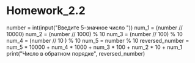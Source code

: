 # Homework_2.2

number = int(input("Введите 5-значное число "))
num_1 = (number // 10000)
num_2 = (number // 1000) % 10
num_3 = (number // 100) % 10
num_4 = (number // 10 ) % 10
num_5 = number % 10
reversed_number = num_5 * 10000 + num_4 * 1000 + num_3 * 100 + num_2 * 10 + num_1
print("Число в обратном порядке", reversed_number)

